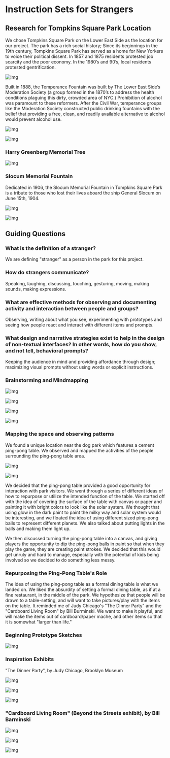 # Instruction Sets for Strangers

## Research for Tompkins Square Park Location

We chose Tompkins Square Park on the Lower East Side as the location for our project. The park has a rich social history; Since its beginnings in the 19th century, Tompkins Square Park has served as a home for New Yorkers to voice their political dissent. In 1857 and 1875 residents protested job scarcity and the poor economy. In the 1980’s and 90’s, local residents protested gentrification.

![img](img/PD1.png)

Built in 1888, the Temperance Fountain was built by The Lower East Side’s Moderation Society (a group formed in the 1870’s to address the health conditions plaguing this dirty, crowded area of NYC.) Prohibition of alcohol was paramount to these reformers. After the Civil War, temperance groups like the Moderation Society constructed public drinking fountains with the belief that providing a free, clean, and readily available alternative to alcohol would prevent alcohol use.

![img](img/PD2.jpg)

![img](img/PD3.png)

### Harry Greenberg Memorial Tree

![img](img/PD4.png)

### Slocum Memorial Fountain

Dedicated in 1906, the Slocum Memorial Fountain in Tompkins Square Park is a tribute to those who lost their lives aboard the ship General Slocum on June 15th, 1904. 

![img](img/PD5.png)

![img](img/PD6.png)

## Guiding Questions

### What is the definition of a stranger? 

We are defining "stranger" as a person in the park for this project.

### How do strangers communicate? 

Speaking, laughing, discussing, touching, gesturing, moving, making sounds, making expressions.

### What are effective methods for observing and documenting activity and  interaction between people and groups?

Observing, writing about what you see, experimenting with prototypes and seeing how people react and interact with different items and prompts. 

### What design and narrative strategies exist to help in the design of non-textual interfaces? In other words, how do you show, and not tell, behavioral prompts?

Keeping the audience in mind and providing affordance through design; maximizing visual prompts without using words or explicit instructions.

### Brainstorming and Mindmapping 

![img](img/PD8.png)

![img](img/PD11.jpg)

![img](img/PD7.png)

![img](img/PD10.png)

### Mapping the space and observing patterns 

We found a unique location near the dog park which features a cement ping-pong table. We observed and mapped the activities of the people surrounding the ping-pong table area. 

![img](img/PD14.jpg)

![img](img/MappingData.jpg)

We decided that the ping-pong table provided a good opportunity for interaction with park visitors. We went through a series of different ideas of how to repurpose or utilize the intended function of the table. We started off with the idea of covering the surface of the table with canvas or paper and painting it with bright colors to look like the solar system. We thought that using glow in the dark paint to paint the milky way and solar system would be interesting, and we floated the idea of using different sized ping-pong balls to represent different planets. We also talked about putting lights in the balls and making them light up. 

We then discussed turning the ping-pong table into a canvas, and giving players the opportunity to dip the ping-pong balls in paint so that when they play the game, they are creating paint strokes. We decided that this would get unruly and hard to manage, especially with the potential of kids being involved so we decided to do something less messy.

### Repurposing the Ping-Pong Table's Role

The idea of using the ping-pong table as a formal dining table is what we landed on. We liked the absurdity of setting a formal dining table, as if at a fine restaurant, in the middle of the park. We hypothesize that people will be drawn to a table-setting, and will want to take pictures/play with the items on the table. It reminded me of Judy Chicago's "The Dinner Party" and the "Cardboard Living Room" by Bill Burminski. We want to make it playful, and will make the items out of cardboard/paper mache, and other items so that it is somewhat "larger than life."

### Beginning Prototype Sketches

![img](img/PD15.jpg)

### Inspiration Exhibits

"The Dinner Party", by Judy Chicago, Brooklyn Museum 

![img](img/Judy3.png)

![img](img/Judy2.jpg)

![img](img/Judy.jpg)

### "Cardboard Living Room" (Beyond the Streets exhibit), by Bill Barminski

![img](img/BeyondStreets.jpg)

![img](img/BillBarminski.jpg)

![img](img/BillBarminski2.jpg)








